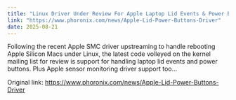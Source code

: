```yaml
---
title: "Linux Driver Under Review For Apple Laptop Lid Events & Power Button"
link: "https://www.phoronix.com/news/Apple-Lid-Power-Buttons-Driver"
date: 2025-08-21
---
```


Following the recent Apple SMC driver upstreaming to handle rebooting Apple Silicon Macs under Linux, the latest code volleyed on the kernel mailing list for review is support for handling laptop lid events and power buttons. Plus Apple sensor monitoring driver support too...

Original link: https://www.phoronix.com/news/Apple-Lid-Power-Buttons-Driver